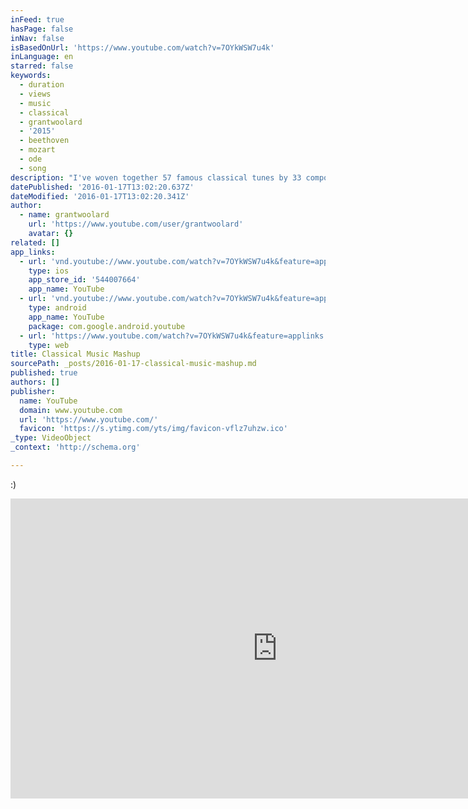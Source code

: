 ```yaml
---
inFeed: true
hasPage: false
inNav: false
isBasedOnUrl: 'https://www.youtube.com/watch?v=7OYkWSW7u4k'
inLanguage: en
starred: false
keywords:
  - duration
  - views
  - music
  - classical
  - grantwoolard
  - '2015'
  - beethoven
  - mozart
  - ode
  - song
description: "I've woven together 57 famous classical tunes by 33 composers. How many can you identify? Music and video by Grant Woolard"
datePublished: '2016-01-17T13:02:20.637Z'
dateModified: '2016-01-17T13:02:20.341Z'
author:
  - name: grantwoolard
    url: 'https://www.youtube.com/user/grantwoolard'
    avatar: {}
related: []
app_links:
  - url: 'vnd.youtube://www.youtube.com/watch?v=7OYkWSW7u4k&feature=applinks'
    type: ios
    app_store_id: '544007664'
    app_name: YouTube
  - url: 'vnd.youtube://www.youtube.com/watch?v=7OYkWSW7u4k&feature=applinks'
    type: android
    app_name: YouTube
    package: com.google.android.youtube
  - url: 'https://www.youtube.com/watch?v=7OYkWSW7u4k&feature=applinks'
    type: web
title: Classical Music Mashup
sourcePath: _posts/2016-01-17-classical-music-mashup.md
published: true
authors: []
publisher:
  name: YouTube
  domain: www.youtube.com
  url: 'https://www.youtube.com/'
  favicon: 'https://s.ytimg.com/yts/img/favicon-vflz7uhzw.ico'
_type: VideoObject
_context: 'http://schema.org'

---
```

:)

<iframe src="https://cdn.embedly.com/widgets/media.html?src=https%3A%2F%2Fwww.youtube.com%2Fembed%2F7OYkWSW7u4k%3Ffeature%3Doembed&amp;url=https%3A%2F%2Fwww.youtube.com%2Fwatch%3Fv%3D7OYkWSW7u4k&amp;image=https%3A%2F%2Fi.ytimg.com%2Fvi%2F7OYkWSW7u4k%2Fhqdefault.jpg&amp;key=b7d04c9b404c499eba89ee7072e1c4f7&amp;type=text%2Fhtml&amp;schema=youtube" width="854" height="480" scrolling="no" frameborder="0" allowfullscreen="allowfullscreen" style=""></iframe>